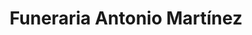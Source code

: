 ---
title: "Funeraria Antonio Martínez"
url: /la-vega/funeraria-antonio-martinez/
shop: Bestattungen
---